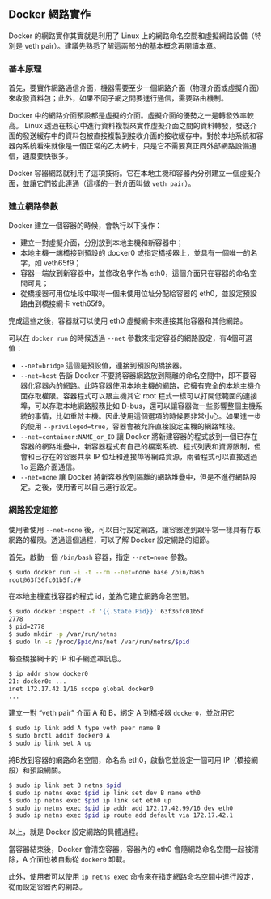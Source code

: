 ## Docker 網路實作

Docker 的網路實作其實就是利用了 Linux 上的網路命名空間和虛擬網路設備（特別是 veth pair）。建議先熟悉了解這兩部分的基本概念再閱讀本章。

### 基本原理
首先，要實作網路通信介面，機器需要至少一個網路介面（物理介面或虛擬介面）來收發資料包；此外，如果不同子網之間要進行通信，需要路由機制。

Docker 中的網路介面預設都是虛擬的介面。虛擬介面的優勢之一是轉發效率較高。
Linux 透過在核心中進行資料複製來實作虛擬介面之間的資料轉發，發送介面的發送緩存中的資料包被直接複製到接收介面的接收緩存中。對於本地系統和容器內系統看來就像是一個正常的乙太網卡，只是它不需要真正同外部網路設備通信，速度要快很多。

Docker 容器網路就利用了這項技術。它在本地主機和容器內分別建立一個虛擬介面，並讓它們彼此連通（這樣的一對介面叫做 `veth pair`）。

### 建立網路參數
Docker 建立一個容器的時候，會執行以下操作：
* 建立一對虛擬介面，分別放到本地主機和新容器中；
* 本地主機一端橋接到預設的 docker0 或指定橋接器上，並具有一個唯一的名字，如 veth65f9；
* 容器一端放到新容器中，並修改名字作為 eth0，這個介面只在容器的命名空間可見；
* 從橋接器可用位址段中取得一個未使用位址分配給容器的 eth0，並設定預設路由到橋接網卡 veth65f9。

完成這些之後，容器就可以使用 eth0 虛擬網卡來連接其他容器和其他網路。

可以在 `docker run` 的時候透過 `--net` 參數來指定容器的網路設定，有4個可選值：
* `--net=bridge` 這個是預設值，連接到預設的橋接器。
* `--net=host` 告訴 Docker 不要將容器網路放到隔離的命名空間中，即不要容器化容器內的網路。此時容器使用本地主機的網路，它擁有完全的本地主機介面存取權限。容器程式可以跟主機其它 root 程式一樣可以打開低範圍的連接埠，可以存取本地網路服務比如 D-bus，還可以讓容器做一些影響整個主機系統的事情，比如重啟主機。因此使用這個選項的時候要非常小心。如果進一步的使用 `--privileged=true`，容器會被允許直接設定主機的網路堆棧。
* `--net=container:NAME_or_ID` 讓 Docker 將新建容器的程式放到一個已存在容器的網路堆疊中，新容器程式有自己的檔案系統、程式列表和資源限制，但會和已存在的容器共享 IP 位址和連接埠等網路資源，兩者程式可以直接透過 `lo` 迴路介面通信。
* `--net=none` 讓 Docker 將新容器放到隔離的網路堆疊中，但是不進行網路設定。之後，使用者可以自己進行設定。

### 網路設定細節
使用者使用 `--net=none` 後，可以自行設定網路，讓容器達到跟平常一樣具有存取網路的權限。透過這個過程，可以了解 Docker 設定網路的細節。

首先，啟動一個 `/bin/bash` 容器，指定 `--net=none` 參數。
```bash
$ sudo docker run -i -t --rm --net=none base /bin/bash
root@63f36fc01b5f:/#
```
在本地主機查找容器的程式 id，並為它建立網路命名空間。
```bash
$ sudo docker inspect -f '{{.State.Pid}}' 63f36fc01b5f
2778
$ pid=2778
$ sudo mkdir -p /var/run/netns
$ sudo ln -s /proc/$pid/ns/net /var/run/netns/$pid
```
檢查橋接網卡的 IP 和子網遮罩訊息。
```bash
$ ip addr show docker0
21: docker0: ...
inet 172.17.42.1/16 scope global docker0
...
```
建立一對 “veth pair” 介面 A 和 B，綁定 A 到橋接器 `docker0`，並啟用它
```bash
$ sudo ip link add A type veth peer name B
$ sudo brctl addif docker0 A
$ sudo ip link set A up
```
將B放到容器的網路命名空間，命名為 eth0，啟動它並設定一個可用 IP（橋接網段）和預設網關。
```bash
$ sudo ip link set B netns $pid
$ sudo ip netns exec $pid ip link set dev B name eth0
$ sudo ip netns exec $pid ip link set eth0 up
$ sudo ip netns exec $pid ip addr add 172.17.42.99/16 dev eth0
$ sudo ip netns exec $pid ip route add default via 172.17.42.1
```
以上，就是 Docker 設定網路的具體過程。

當容器結束後，Docker 會清空容器，容器內的 eth0 會隨網路命名空間一起被清除，A 介面也被自動從 `docker0` 卸載。

此外，使用者可以使用 `ip netns exec` 命令來在指定網路命名空間中進行設定，從而設定容器內的網路。

